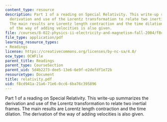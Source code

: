 ```yaml
---
content_type: resource
description: Part 1 of a reading on Special Relativity. This write-up summarizes the
  derivation and use of the Lorentz transformation to relate two inertial frames.
  The main results are Lorentz length contraction and the time dilation. The derivation
  of the way of adding velocities is also given.
file: /courses/8-022-physics-ii-electricity-and-magnetism-fall-2004/f8cd941a21a671e60cc66ba76c395896_relativity.pdf
file_type: application/pdf
learning_resource_types:
- Readings
license: https://creativecommons.org/licenses/by-nc-sa/4.0/
ocw_type: OCWFile
parent_title: Readings
parent_type: CourseSection
parent_uid: 5d4b2273-dee5-13e6-6e9f-e2defdf1e72b
resourcetype: Document
title: relativity.pdf
uid: f8cd941a-21a6-71e6-0cc6-6ba76c395896
---
```

Part 1 of a reading on Special Relativity. This write-up summarizes the derivation and use of the Lorentz transformation to relate two inertial frames. The main results are Lorentz length contraction and the time dilation. The derivation of the way of adding velocities is also given.